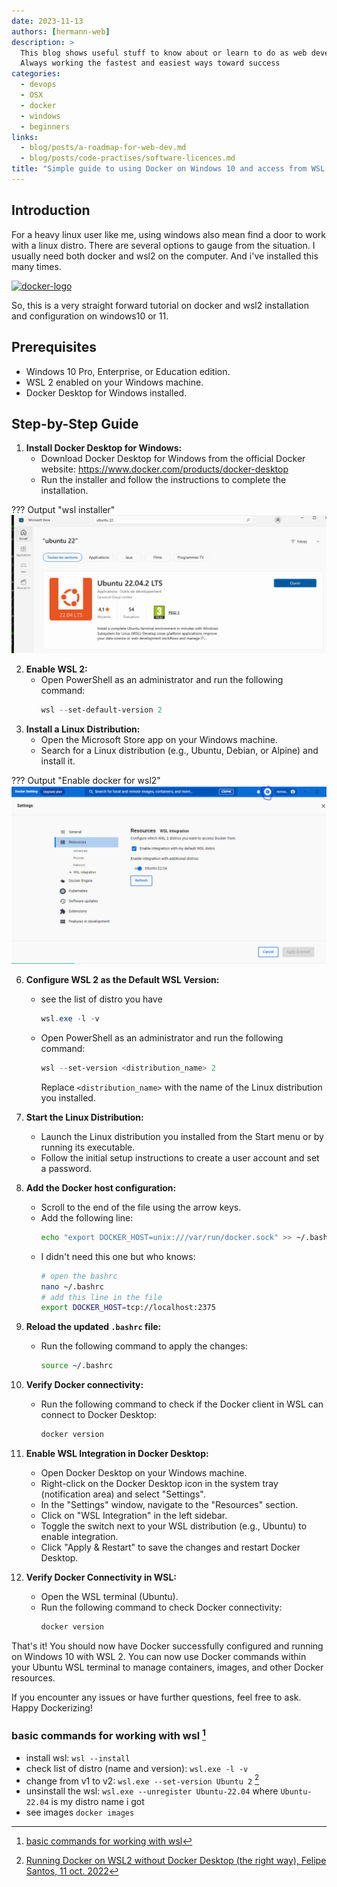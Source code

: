 ```yaml
---
date: 2023-11-13
authors: [hermann-web]
description: >
  This blog shows useful stuff to know about or learn to do as web developer or data scientist/engineer
  Always working the fastest and easiest ways toward success
categories:
  - devops
  - OSX
  - docker
  - windows
  - beginners
links:
  - blog/posts/a-roadmap-for-web-dev.md
  - blog/posts/code-practises/software-licences.md
title: "Simple guide to using Docker on Windows 10 and access from WSL 2"
---
```


## Introduction
For a heavy linux user like me, using windows also mean find a door to work with a linux distro. There are several options to gauge from the situation. I usually need both docker and wsl2 on the computer. And i've installed this many times. 

<div class="float-img-container float-img-right">
  <a title="Credit: docker.com" href="https://www.docker.com/company/newsroom/media-resources/"><img alt="docker-logo" src="https://driftt.imgix.net/https%3A%2F%2Fdriftt.imgix.net%2Fhttps%253A%252F%252Fs3.us-east-1.amazonaws.com%252Fcustomer-api-avatars-prod%252F5244849%252F2992b5064fb40c8454b29d7dde843e02wxmbzt425w27%3Ffit%3Dmax%26fm%3Dpng%26h%3D200%26w%3D200%26s%3Dafd7b37a323ef1171abe7d37c7b901e5?fit=max&fm=png&h=200&w=200&s=f2525fe124159f60cc588983058867b1g"></a>
</div>

So, this is a very straight forward tutorial on docker and wsl2 installation and configuration on windows10 or 11.

## Prerequisites
- Windows 10 Pro, Enterprise, or Education edition.
- WSL 2 enabled on your Windows machine.
- Docker Desktop for Windows installed.

## Step-by-Step Guide
<!-- - install docker [^3]: He recommend to install [docker desktop](https://docs.docker.com/desktop/install/windows-install/) -->

1. **Install Docker Desktop for Windows:**
   - Download Docker Desktop for Windows from the official Docker website: https://www.docker.com/products/docker-desktop
   - Run the installer and follow the instructions to complete the installation.

??? Output "wsl installer"
    ![](./img/install-wsl-windows10.png)

2. **Enable WSL 2:**
   - Open PowerShell as an administrator and run the following command:
     ```powershell
     wsl --set-default-version 2
     ```

<!-- more -->

3. **Install a Linux Distribution:**
   - Open the Microsoft Store app on your Windows machine.
   - Search for a Linux distribution (e.g., Ubuntu, Debian, or Alpine) and install it.

??? Output "Enable docker for wsl2"
    ![](./img/wsl2-enable-docker.png)

6. **Configure WSL 2 as the Default WSL Version:**
   - see the list of distro you have 
     ```powershell
     wsl.exe -l -v
     ```
   - Open PowerShell as an administrator and run the following command:
     ```powershell
     wsl --set-version <distribution_name> 2
     ```
     Replace `<distribution_name>` with the name of the Linux distribution you installed.

7. **Start the Linux Distribution:**
   - Launch the Linux distribution you installed from the Start menu or by running its executable.
   - Follow the initial setup instructions to create a user account and set a password.

8. **Add the Docker host configuration:**
   - Scroll to the end of the file using the arrow keys.
   - Add the following line:
     ```bash
     echo "export DOCKER_HOST=unix:///var/run/docker.sock" >> ~/.bashrc
     ```
   - I didn't need this one but who knows:
     ```bash
     # open the bashrc
     nano ~/.bashrc
     # add this line in the file
     export DOCKER_HOST=tcp://localhost:2375
     ```

9. **Reload the updated `.bashrc` file:**
   - Run the following command to apply the changes:
     ```bash
     source ~/.bashrc
     ```

10. **Verify Docker connectivity:**
    - Run the following command to check if the Docker client in WSL can connect to Docker Desktop:
      ```bash
      docker version
      ```

11. **Enable WSL Integration in Docker Desktop:**
    - Open Docker Desktop on your Windows machine.
    - Right-click on the Docker Desktop icon in the system tray (notification area) and select "Settings".
    - In the "Settings" window, navigate to the "Resources" section.
    - Click on "WSL Integration" in the left sidebar.
    - Toggle the switch next to your WSL distribution (e.g., Ubuntu) to enable integration.
    - Click "Apply & Restart" to save the changes and restart Docker Desktop.

12. **Verify Docker Connectivity in WSL:**
    - Open the WSL terminal (Ubuntu).
    - Run the following command to check Docker connectivity:
      ```bash
      docker version
      ```

That's it! You should now have Docker successfully configured and running on Windows 10 with WSL 2. You can now use Docker commands within your Ubuntu WSL terminal to manage containers, images, and other Docker resources.

If you encounter any issues or have further questions, feel free to ask. Happy Dockerizing!

### basic commands for working with wsl [^2]
- install wsl: ```wsl --install```
- check list of distro (name and version): ```wsl.exe -l -v```
- change from v1 to v2: ```wsl.exe --set-version Ubuntu 2``` [^1]
- unsinstall the wsl: ```wsl.exe --unregister Ubuntu-22.04``` where `Ubuntu-22.04` is my distro name i got
- see images 
```docker images```




[^1]: [Running Docker on WSL2 without Docker Desktop (the right way), Felipe Santos, 11 oct. 2022](https://dev.to/felipecrs/simply-run-docker-on-wsl2-3o8)
[^3]: [2nd tuto for installing docker on windows](https://dev.to/bowmanjd/install-docker-on-windows-wsl-without-docker-desktop-34m9)
[^2]: [basic commands for working with wsl](https://learn.microsoft.com/en-us/windows/wsl/install#install-wsl-command)